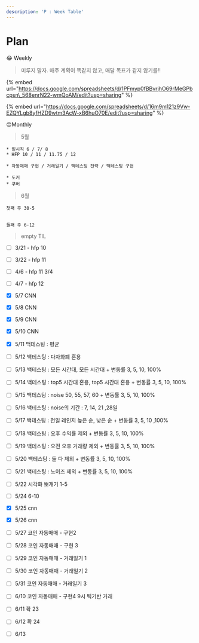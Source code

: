```yaml
---
description: 'P : Week Table'
---
```


# Plan

😂 Weekly

> 미루지 말자. 매주 계획이 똑같지 않고, 매달 목표가 같지 않기를!!

{% embed url="https://docs.google.com/spreadsheets/d/1PFmyp0fBBvrjhO69rMeGPbcpsn\_568enrN22-wmQoAM/edit?usp=sharing" %}

{% embed url="https://docs.google.com/spreadsheets/d/16m9m121z9Vw-EZQYLgb8yfHZD9wtm3AcW-xB6huO70E/edit?usp=sharing" %}



😍Monthly

> 5월

```text
* 밑시직 6 / 7/ 8
* HFP 10 / 11 / 11.75 / 12

* 자동매매 구현 / 거래일기 / 백테스팅 전략 / 백테스팅 구현

* 도커 
* 쿠버 
```



> 6월

```text
첫째 주 30-5


둘째 주 6-12
```



> empty TIL

* [ ] 3/21 - hfp 10
* [ ] 3/22 - hfp 11
* [ ] 4/6 - hfp 11 3/4
* [ ] 4/7 - hfp 12
* [x] 5/7 CNN
* [x] 5/8 CNN 
* [x] 5/9 CNN
* [x] 5/10 CNN
* [x] 5/11 백테스팅 : 평균
* [ ] 5/12 백테스팅 : 다자화폐 혼용
* [ ] 5/13 백테스팅 : 모든 시간대, 모든 시간대 + 변동률 3, 5, 10, 100%
* [ ] 5/14 백테스팅 : top5 시간대 혼용, top5 시간대 혼용 + 변동률 3, 5, 10, 100%
* [ ] 5/15 백테스팅 : noise 50, 55, 57, 60 + 변동률 3, 5, 10, 100%
* [ ] 5/16 백테스팅 : noise의 기간 : 7, 14, 21 ,28일
* [ ] 5/17 백테스팅 : 전일 레인지 높은 순, 낮은 순 + 변동률 3, 5, 10 ,100%
* [ ] 5/18 백테스팅 : 오후 수익률 제외 + 변동률 3, 5, 10, 100%
* [ ] 5/19 백테스팅 : 오전 오후 거래량 제외 + 변동률 3, 5, 10, 100%
* [ ] 5/20 백테스팅 : 둘 다 제외 + 변동률 3, 5, 10, 100%
* [ ] 5/21 백테스팅 : 노이즈 제외 + 변동률 3, 5, 10, 100%
* [ ] 5/22 시각화 뽀개기 1-5
* [ ] 5/24 6-10
* [x] 5/25 cnn
* [x] 5/26 cnn
* [ ] 5/27 코인 자동매매 - 구현2
* [ ] 5/28 코인 자동매매 - 구현 3
* [ ] 5/29 코인 자동매매 - 거래일기 1
* [ ] 5/30 코인 자동매매 - 거래일기 2
* [ ] 5/31 코인 자동매매 - 거래일기 3
* [ ] 6/10 코인 자동매매 - 구현4 9시 틱기반 거래
* [ ] 6/11 확 23
* [ ] 6/12 확 24
* [ ] 6/13 

